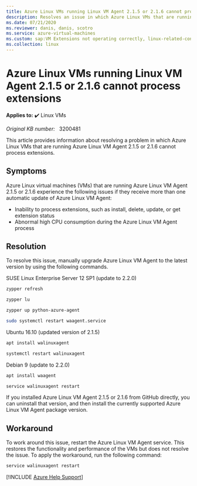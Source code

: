 ```yaml
---
title: Azure Linux VMs running Linux VM Agent 2.1.5 or 2.1.6 cannot process extensions
description: Resolves an issue in which Azure Linux VMs that are running Azure Linux VM Agent 2.1.5 or 2.1.6 cannot process extensions.
ms.date: 07/21/2020
ms.reviewer: danis, danis, scotro
ms.service: azure-virtual-machines
ms.custom: sap:VM Extensions not operating correctly, linux-related-content
ms.collection: linux
---
```

# Azure Linux VMs running Linux VM Agent 2.1.5 or 2.1.6 cannot process extensions

**Applies to:** :heavy_check_mark: Linux VMs

_Original KB number:_ &nbsp; 3200481

This article provides information about resolving a problem in which Azure Linux VMs that are running Azure Linux VM Agent 2.1.5 or 2.1.6 cannot process extensions.

## Symptoms

Azure Linux virtual machines (VMs) that are running Azure Linux VM Agent 2.1.5 or 2.1.6 experience the following issues if they receive more than one automatic update of Azure Linux VM Agent:

- Inability to process extensions, such as install, delete, update, or get extension status
- Abnormal high CPU consumption during the Azure Linux VM Agent process

## Resolution

To resolve this issue, manually upgrade Azure Linux VM Agent to the latest version by using the following commands.

SUSE Linux Enterprise Server 12 SP1 (update to 2.2.0)

```bash
zypper refresh
```

```bash
zypper lu
```

```bash
zypper up python-azure-agent
```

```bash
sudo systemctl restart waagent.service
```  

Ubuntu 16.10 (updated version of 2.1.5)

```bash
apt install walinuxagent
```

```bash
systemctl restart walinuxagent
```  

Debian 9 (update to 2.2.0)

```bash
apt install waagent
```

```bash
service walinuxagent restart
```  

If you installed Azure Linux VM Agent 2.1.5 or 2.1.6 from GitHub directly, you can uninstall that version, and then install the currently supported Azure Linux VM Agent package version.

## Workaround

To work around this issue, restart the Azure Linux VM Agent service. This restores the functionality and performance of the VMs but does not resolve the issue. To apply the workaround, run the following command:

```bash
service walinuxagent restart
```

[!INCLUDE [Azure Help Support](../../../includes/azure-help-support.md)]
